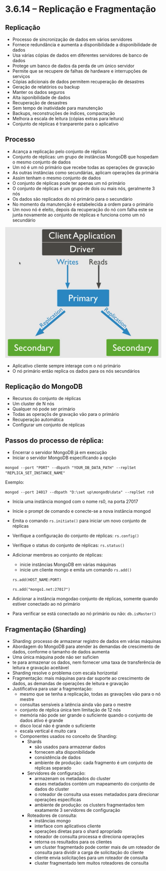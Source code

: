 # 3.6.14 – Replicação e Fragmentação

## Replicação

- Processo de sincronização de dados em vários servidores
- Fornece redundância e aumenta a disponibilidade a disponibilidade de dados
- Usa várias cópias de dados em diferentes servidores de banco de dados
- Protege um banco de dados da perda de um único servidor
- Permite que se recupere de falhas de hardware e interrupções de serviços
- Cópias adicionais de dados permitem recuperação de desastres
- Geração de relatórios ou backup
- Manter os dados seguros
- Alta isponibilidade de dados
- Recuperação de desastres
- Sem tempo de inatividade para manutenção
- Backups, reconstruções de índices, compactação
- Melhora a escala de leitura (cópias extras para leitura)
- Conjunto de réplicas é tranparente para o aplicativo

## Processo

- Acança a replicação pelo conjunto de réplicas 
- Conjunto de réplicas: um grupo de instâncias MongoDB que hospedam o mesmo conjunto de dados
- Um nó é um nó primário que recebe todas as operações de gravação
- As outras instâncias como secundárias, aplicam operações da primária
- Assim tenham o mesmo conjunto de dados
- O conjunto de réplicas pode ter apenas um nó primário
- O conjunto de réplicas é um grupo de dois ou mais nós, geralmente 3 nós
- Os dados são replicados do nó primário para o secundário
- No momento da manutenção é estabelecida a ordem para o primário
- Um novo nó é eleito, depois da recuperação do nó com falha este se junta novamente ao conjunto de réplicas e funciona como um nó secundário

![Exemplo de nó primário e secundário - MongoDB](../images/exemplo.png)

- Aplicativo cliente sempre interage com o nó primário
- O nó primário então replica os dados para os nós secundários

## Replicação do MongoDB

- Recursos do conjunto de réplicas
- Um cluster de N nós
- Qualquer nó pode ser primário
- Todas as operaçõs de gravação vão para o primário
- Recuperação automática
- Configurar um conjunto de réplicas

## Passos do processo de réplica:

- Encerrar o servidor MongoDB já em execução
- Iniciar o servidor MongoDB especificando a opção

```mongod --port "PORT" --dbpath "YOUR_DB_DATA_PATH" --replSet "REPLICA_SET_INSTANCE_NAME"```

Exemplo:

```mongod --port 24017 --dbpath "D:\set up\mongodb\data" --replSet rs0```

- Inicia uma instância mongod com o nome rs0, na porta 27017
- Inicie o prompt de comando e conecte-se a nova instãncia mongod
- Emita o comando ```rs.initiate()``` para iniciar um novo conjunto de réplicas 
- Verifique a configuração do conjunto de réplicas: ```rs.config()```
- Verifique o status do conjunto de réplicas: ```rs.status()```
- Adicionar membros ao conjunto de réplicas:
  - inicie instâncias MongoDB em várias máquinas
  - inicie um cliente mongo e emita um comando ```rs.add()```
  
  ```rs.add(HOST_NAME:PORT)```

  ```rs.add("mongo1.net:27017")```

- Adicionar a instância mongodao conjunto de réplicas, somente quando estiver conectado ao nó primário
- Para verificar se está conectado ao nó primário ou não: ```db.isMaster()```

## Fragmentação (Sharding)

- Sharding: processo de armazenar registro de dados em várias máquinas
- Abordagem do MongoDB para atender às demandas de crescimento de dados, conforme o tamanho de dados aumenta
- Uma única máquina pode não ser suficien
- te para armazenar os dados, nem fornecer uma taxa de transferência de leitura e gravação aceitável
- Sharding resolve o problema com escala horizontal
- Fragmentação: mais máquinas para dar suporte ao crescimento de dados, as demandas de operações de leitura e gravação
- Justificativa para usar a fragmentação:
  - mesmo que se tenha a replicação, todas as gravações vão para o nó mestre
  - consultas sensíveis a latência ainda vão para o mestre
  - conjunto de réplica única tem limitação de 12 nós
  - memória não pode ser grande o suficiente quando o conjunto de dados ativo é grande
  - disco local não é grande o suficiente
  - escala vertical é muito cara
  - Componentes usados no conceito de Sharding:
    - Shards
      - são usados para armazenar dados
      - fornecem alta disponibilidade
      - consistência de dados
      - ambiente de produção: cada fragmento é um conjunto de réplicas separado
    - Servidores de configuração:
      - armazenam os metadados do cluster
      - esses metadados contém um mapeamento do conjunto de dados do cluster
      - o roteador de consulta usa esses metadados para direcionar operações específicas
      - ambiente de produção: os clusters fragmentados tem exatamente 3 servidores de configuração
    - Roteadores de consulta:
      - instâncias mongo
      - interface com aplicativos cliente
      - operações diretas para o shard apropriado
      - roteador de consulta processa e direciona operações
      - retorna os resultados para os clientes
      - um cluster fragmentado pode conter mais de um roteador de consulta para dividir a carga de solicitação do cliente
      - cliente envia solicitações para um roteador de consulta
      - cluster fragmentado tem muitos roteadores de consulta